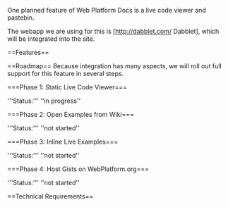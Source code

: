 One planned feature of Web Platform Docs is a live code viewer and pastebin. 

The webapp we are using for this is [http://dabblet.com/ Dabblet], which will be integrated into the site.

==Features==

==Roadmap==
Because integration has many aspects, we will roll out full support for this feature in several steps.

===Phase 1: Static Live Code Viewer===

'''Status:''' ''in progress''

===Phase 2: Open Examples from Wiki===

'''Status:''' ''not started''

===Phase 3: Inline Live Examples===

'''Status:''' ''not started''

===Phase 4: Host Gists on WebPlatform.org===

'''Status:''' ''not started''

==Technical Requirements==